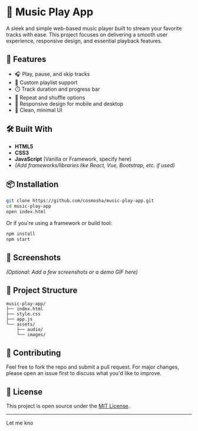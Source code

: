
# 🎵 Music Play App

A sleek and simple web-based music player built to stream your favorite tracks with ease. This project focuses on delivering a smooth user experience, responsive design, and essential playback features.

## 🚀 Features

- 🎧 Play, pause, and skip tracks  
- 📂 Custom playlist support  
- ⏱️ Track duration and progress bar  
- 🔁 Repeat and shuffle options  
- 📱 Responsive design for mobile and desktop  
- 🎨 Clean, minimal UI  

## 🛠️ Built With

- **HTML5**
- **CSS3**
- **JavaScript** (Vanilla or Framework, specify here)
- *(Add frameworks/libraries like React, Vue, Bootstrap, etc. if used)*

## 📦 Installation

```bash
git clone https://github.com/cosmosha/music-play-app.git
cd music-play-app
open index.html
```

Or if you're using a framework or build tool:

```bash
npm install
npm start
```

## 📸 Screenshots

*(Optional: Add a few screenshots or a demo GIF here)*

## 📁 Project Structure

```plaintext
music-play-app/
├── index.html
├── style.css
├── app.js
└── assets/
    ├── audio/
    └── images/
```

## 🙌 Contributing

Feel free to fork the repo and submit a pull request. For major changes, please open an issue first to discuss what you'd like to improve.

## 📄 License

This project is open source under the [MIT License](LICENSE).

---

Let me kno
